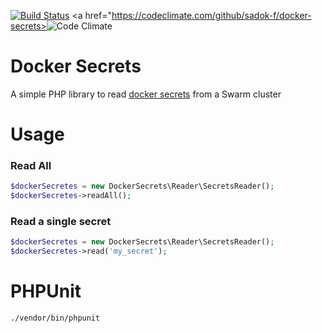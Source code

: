 <a href="https://travis-ci.org/sadok-f/docker-secrets"><img alt="Build Status" src="https://travis-ci.org/sadok-f/docker-secrets.svg?branch=master"></a>
<a href="https://codeclimate.com/github/sadok-f/docker-secrets><img alt="Code Climate" src="https://codeclimate.com/github/sadok-f/docker-secrets/badges/gpa.svg"></a>
# Docker Secrets

A simple PHP library to read [docker secrets](https://docs.docker.com/engine/swarm/secrets/) from a Swarm cluster

# Usage

### Read All

```php
$dockerSecretes = new DockerSecrets\Reader\SecretsReader();
$dockerSecretes->readAll();
```

### Read a single secret

```php
$dockerSecretes = new DockerSecrets\Reader\SecretsReader();
$dockerSecretes->read('my_secret');
```


# PHPUnit

```bash
./vendor/bin/phpunit
```